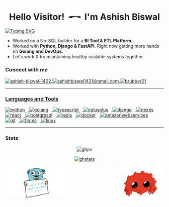 <h1 align="center">
Hello Visitor!
<img src="https://raw.githubusercontent.com/Biswal21/Biswal21/main/assets/hi.gif" width="50px">
<b> I'm Ashish Biswal</b>
</h1>

[![Typing SVG](https://readme-typing-svg.demolab.com?font=Consolas&weight=500&size=30&duration=4000&pause=800&color=7765E3&width=600&height=50&lines=Developer+by+Day%2C+Debugger+by+Night!;Learning+about+Scaling+Systems+)](https://git.io/typing-svg)

<ul>
<li>Worked on a No-SQL builder for a <b>BI Tool & ETL Platform.</b></li>
<li>Worked with <b>Python, Django & FastAPI</b>. Right now getting more hands on <b>Golang and DevOps.</b></li>
<li>Let's work & try miantaining healthy scalable systems together.
<!-- <img width="30px" src="https://raw.githubusercontent.com/Biswal21/Biswal21/main/assets/rusty.png"></img> -->
</li>
<!-- <li>Contact me: <a href="ashishbiswal1421@gmai.com"><a></li> -->
</ul>

<h3 align="left">Connect with me </h3>
<p align="left">
<!-- LINKEDIN -->
<a href="https://linkedin.com/in/ashish-biswal-1402" target="blank">
<img align="center" src="https://custom-icon-badges.demolab.com/badge/-Linkedin-0A66C2?style=for-the-badge&logo=linkedin&logoColor=white" alt="ashish-biswal-1402"/>
</a>
<!-- GMAIL -->
<a href="ashishbiswal1421@gmail.com" target="blank">
<img align="center" src="https://custom-icon-badges.demolab.com/badge/-Gmail-DB4437?style=for-the-badge&logo=gmail&logoColor=white" alt="ashishbiswal1421@gmail.com"/>
</a>
<!-- TWITTER -->
<a href="https://twitter.com/brubber14" target="blank">
<img align="center" src="https://custom-icon-badges.demolab.com/badge/-Twitter-1DA1F2?style=for-the-badge&logo=twitter&logoColor=white" alt="brubber21"/>
</p>
 
---

<h3 align="left">Languages and Tools </h3>
<p align="left">
<!-- Python -->
<a href="https://www.python.org" target="_blank" rel="noreferrer"> 
<img src="https://cdn.jsdelivr.net/gh/devicons/devicon/icons/python/python-original.svg" alt="python" width="50" style="padding-right:10px;"/> 
</a> 
<!-- Golang -->
<a href="https://golang.org" target="_blank" rel="noreferrer"> 
<img  src="https://cdn.jsdelivr.net/gh/devicons/devicon/icons/go/go-original-wordmark.svg" alt="golang" width="50" style="padding-right:10px;"/> 
</a> 
<!-- Typescript -->
<a href="https://www.typescriptlang.org/" target="_blank" rel="noreferrer"> 
<img src="https://cdn.jsdelivr.net/gh/devicons/devicon/icons/typescript/typescript-original.svg" alt="typescript" width="50" style="padding-right:10px;"/> 
</a> 
<!-- CPP -->
<a href="https://www.w3schools.com/cpp/" target="_blank" rel="noreferrer"> 
<img src="https://cdn.jsdelivr.net/gh/devicons/devicon/icons/cplusplus/cplusplus-plain.svg" alt="cplusplus" width="50" style="padding-right:10px;"/> 
</a>
<!-- Django -->
<a href="https://www.djangoproject.com/" target="_blank" rel="noreferrer">
<img src="https://cdn.jsdelivr.net/gh/devicons/devicon/icons/django/django-plain.svg" width="50" style="padding-right:10px;" alt="django"/>
          
</a>
<!-- Next.js -->
<a href="https://nextjs.org/" target="_blank" rel="noreferrer"> 
<img src="https://cdn.jsdelivr.net/gh/devicons/devicon/icons/nextjs/nextjs-original.svg" alt="nextjs" width="50" style="padding-right:10px;"/> 
</a>
<!-- React JS -->
<a href="https://reactjs.org/" target="_blank" rel="noreferrer"> 
<img src="https://cdn.jsdelivr.net/gh/devicons/devicon/icons/react/react-original.svg" alt="react" width="50" style="padding-right:10px;"/> 
</a>
<!-- Postgres -->
<a href="https://www.postgresql.org" target="_blank" rel="noreferrer"> 
<img src="https://cdn.jsdelivr.net/gh/devicons/devicon/icons/postgresql/postgresql-plain.svg" alt="postgresql" width="50" style="padding-right:10px;"/> 
</a> 
<!-- Redis -->
<a href="https://redis.io" target="_blank" rel="noreferrer"> 
<img src="https://cdn.jsdelivr.net/gh/devicons/devicon/icons/redis/redis-plain.svg" alt="redis" width="50" style="padding-right:10px;"/> 
</a> 
<!-- Docker -->
<a href="https://www.docker.com/" target="_blank" rel="noreferrer"/> 
<img src="https://cdn.jsdelivr.net/gh/devicons/devicon/icons/docker/docker-plain-wordmark.svg" alt="docker" width="50" style="padding-right:10px;"/>
</a>
<!-- AWS -->
<a href="https://aws.amazon.com/" target="_blank" rel="noreferrer"/> 
<img src="https://cdn.jsdelivr.net/gh/devicons/devicon/icons/amazonwebservices/amazonwebservices-original.svg" alt="amazonwebservices" width="50" style="padding-right:10px;"/>
</a>
<!-- Git -->
<a href="https://git-scm.com/" target="_blank" rel="noreferrer"> 
<img src="https://cdn.jsdelivr.net/gh/devicons/devicon/icons/git/git-plain.svg" alt="git" width="50" style="padding-right:10px;"/>
</a> 
<!-- Figma -->
<a href="https://www.figma.com/" target="_blank" rel="noreferrer"> 
<img src="https://cdn.jsdelivr.net/gh/devicons/devicon/icons/figma/figma-original.svg" alt="figma" width="50" style="padding-right:10px;"/>
</a>
<!-- Linux -->
<a href="https://www.linux.org/" target="_blank" rel="noreferrer"> 
<img src="https://cdn.jsdelivr.net/gh/devicons/devicon/icons/linux/linux-original.svg" alt="linux" width="50"style="padding-right:10px;"/> 
</a> 
</p>

---

### Stats
<p align="center">
 <img src="https://komarev.com/ghpvc/?username=biswal21&color=339989&style=for-the-badge&label=Profile%20Views" alt="ghpv"/>
</p>
<p align="center">
 <a href="https://git.io/streak-stats">
 <img src="https://streak-stats.demolab.com?user=biswal21&theme=tokyonight" alt="ghstats"/>
 </a>
</p>

<!-- [![GitHub Streak](https://streak-stats.demolab.com?user=biswal21&theme=tokyonight)](https://git.io/streak-stats) -->

<p>
<img align="left" src="https://github.com/Biswal21/Biswal21/blob/main/assets/gopher.gif?raw=true" alt="gopher" width="200" height="100"/>
<img align="right" src="https://github.com/Biswal21/Biswal21/blob/main/assets/rusty.png?raw=true" alt="rusty" width="140"/>
</p>
